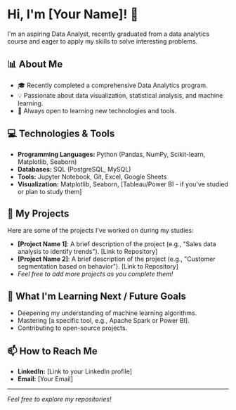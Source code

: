 # Hi, I'm [Your Name]! 👋

I'm an aspiring Data Analyst, recently graduated from a data analytics course and eager to apply my skills to solve interesting problems.

## 📊 About Me

* 🎓 Recently completed a comprehensive Data Analytics program.
* 💡 Passionate about data visualization, statistical analysis, and machine learning.
* 🌱 Always open to learning new technologies and tools.

## 💻 Technologies & Tools

* **Programming Languages:** Python (Pandas, NumPy, Scikit-learn, Matplotlib, Seaborn)
* **Databases:** SQL (PostgreSQL, MySQL)
* **Tools:** Jupyter Notebook, Git, Excel, Google Sheets
* **Visualization:** Matplotlib, Seaborn, [Tableau/Power BI - if you've studied or plan to study them]

## 🚀 My Projects

Here are some of the projects I've worked on during my studies:

* **[Project Name 1]**: A brief description of the project (e.g., "Sales data analysis to identify trends"). [Link to Repository]
* **[Project Name 2]**: A brief description of the project (e.g., "Customer segmentation based on behavior"). [Link to Repository]
* *Feel free to add more projects as you complete them!*

## 🌱 What I'm Learning Next / Future Goals

* Deepening my understanding of machine learning algorithms.
* Mastering [a specific tool, e.g., Apache Spark or Power BI].
* Contributing to open-source projects.

## 📫 How to Reach Me

* **LinkedIn:** [Link to your LinkedIn profile]
* **Email:** [Your Email]

---
*Feel free to explore my repositories!*
